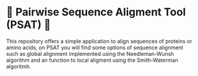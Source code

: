 # :microscope: Pairwise Sequence Aligment Tool (PSAT) :microscope:

This repository offers a simple application to align sequences of proteins or amino acids, on PSAT you will find some options of sequence alignment such as global alignment implemented using the Needleman-Wunsh algorithm and an function to local aligment using the Smith-Waterman algoritmh.  
